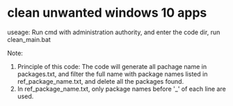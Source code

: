 # clean unwanted windows 10 apps
 useage: Run cmd with administration authority, and enter the code dir, run clean_main.bat

Note:
1. Principle of this code: The code will generate all pachage name in packages.txt, and filter the full name with package names listed in ref_package_name.txt, and delete all the packages found.
2. In ref_package_name.txt, only package names before '_' of each line are used.
